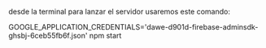 desde la terminal para lanzar el servidor usaremos este comando:

GOOGLE_APPLICATION_CREDENTIALS='dawe-d901d-firebase-adminsdk-ghsbj-6ceb55fb6f.json' npm start
